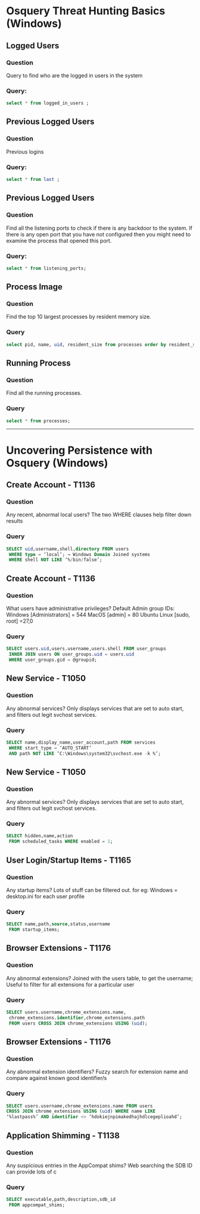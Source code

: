 # Osquery Threat Hunting Basics (Windows)

## Logged Users 
### Question
Query to find who are the logged in users in the system 

### Query:
```sql
select * from logged_in_users ;
```

## Previous Logged Users 
### Question
Previous logins

### Query:
```sql
select * from last ;
```

## Previous Logged Users 
### Question
Find all the listening ports to check if there is any backdoor to the system. If there is any open port that you have not configured then you might need to examine the process that opened this port.

### Query:
```sql
select * from listening_ports;
```

## Process Image 
### Question
Find the top 10 largest processes by resident memory size.

### Query
```sql
select pid, name, uid, resident_size from processes order by resident_size desc limit 10;
```

## Running Process 
### Question
Find all the running processes.

### Query
```sql
select * from processes;
```

---

# Uncovering Persistence with Osquery (Windows)

## Create Account - T1136
### Question
Any recent, abnormal local users?
The two WHERE clauses help filter down results

### Query
```sql
SELECT uid,username,shell,directory FROM users
 WHERE type = ‘local’; → Windows Domain Joined systems
 WHERE shell NOT LIKE ‘%/bin/false’; 
```

## Create Account - T1136
### Question
What users have administrative privileges?
Default Admin group IDs:
Windows [Administrators] = 544
MacOS [admin] = 80
Ubuntu Linux [sudo, root] =27,0

### Query
```sql
SELECT users.uid,users.username,users.shell FROM user_groups
 INNER JOIN users ON user_groups.uid = users.uid
 WHERE user_groups.gid = @groupid;
```

## New Service - T1050
### Question
Any abnormal services?
Only displays services that are set to auto start, and filters out
legit svchost services.

### Query
```sql
SELECT name,display_name,user_account,path FROM services
 WHERE start_type = ‘AUTO_START’
 AND path NOT LIKE ‘C:\Windows\system32\svchost.exe -k %’;
```

## New Service - T1050
### Question
Any abnormal services?
Only displays services that are set to auto start, and filters out
legit svchost services.

### Query
```sql
SELECT hidden,name,action
 FROM scheduled_tasks WHERE enabled = 1;
```

## User Login/Startup Items - T1165
### Question
Any startup items?
Lots of stuff can be filtered out. for eg:
Windows = desktop.ini for each user profile

### Query
```sql
SELECT name,path,source,status,username
 FROM startup_items;
```

## Browser Extensions - T1176
### Question
Any abnormal extensions?
Joined with the users table, to get the username;
Useful to filter for all extensions for a particular user

### Query
```sql
SELECT users.username,chrome_extensions.name,
 chrome_extensions.identifier,chrome_extensions.path
 FROM users CROSS JOIN chrome_extensions USING (uid);
```

## Browser Extensions - T1176
### Question
Any abnormal extension identifiers?
Fuzzy search for extension name and compare against known
good identifier/s

### Query
```sql
SELECT users.username,chrome_extensions.name FROM users
CROSS JOIN chrome_extensions USING (uid) WHERE name LIKE
‘%lastpass%’ AND identifier <> ‘hdokiejnpimakedhajhdlcegeplioahd’;
```
## Application Shimming - T1138
### Question
Any suspicious entries in the AppCompat shims?
Web searching the SDB ID can provide lots of c

### Query
```sql
SELECT executable,path,description,sdb_id
 FROM appcompat_shims;
``` 
